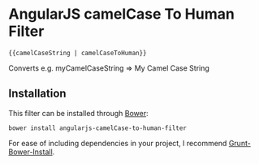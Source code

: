 # AngularJS camelCase To Human Filter


    {{camelCaseString | camelCaseToHuman}}

Converts e.g. myCamelCaseString => My Camel Case String

## Installation
This filter can be installed through [Bower](http://twitter.github.io/bower):

    bower install angularjs-camelCase-to-human-filter

For ease of including dependencies in your project, I recommend [Grunt-Bower-Install](https://github.com/stephenplusplus/grunt-bower-install).